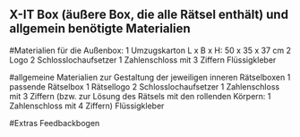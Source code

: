 ## X-IT Box (äußere Box, die alle Rätsel enthält) und allgemein benötigte Materialien

#Materialien für die Außenbox:
1 Umzugskarton L x B x H: 50 x 35 x 37 cm
2 Logo
2 Schlosslochaufsetzer
1 Zahlenschloss mit 3 Ziffern
Flüssigkleber

#allgemeine Materialien zur Gestaltung der jeweiligen inneren Rätselboxen
1 passende Rätselbox
1 Rätsellogo
2 Schlosslochaufsetzer
1 Zahlenschloss mit 3 Ziffern 
(bzw. zur Lösung des Rätsels mit den rollenden Körpern: 1 Zahlenschloss mit 4 Ziffern)
Flüssigkleber

#Extras
Feedbackbogen
